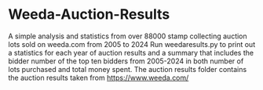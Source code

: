# Weeda-Auction-Results
A simple analysis and statistics from over 88000 stamp collecting auction lots sold on weeda.com from 2005 to 2024
Run weedaresults.py to print out a statistics for each year of auction results and a summary that includes the bidder number of the top ten bidders from 2005-2024 in both number of lots purchased and total money spent.
The auction results folder contains the auction results taken from https://www.weeda.com/
